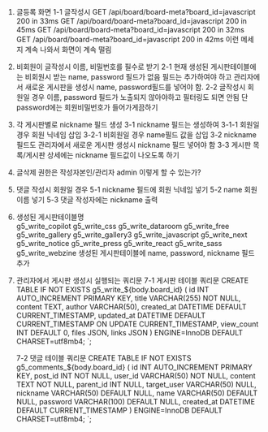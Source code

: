 1. 글등록 화면
    1-1 글작성시
        GET /api/board/board-meta?board_id=javascript 200 in 33ms
        GET /api/board/board-meta?board_id=javascript 200 in 45ms
        GET /api/board/board-meta?board_id=javascript 200 in 32ms
        GET /api/board/board-meta?board_id=javascript 200 in 42ms
        이런 메세지 계속 나와서 화면이 계속 떨림

2. 비회원이 글작성시 이름, 비밀번호를 필수로 받기
    2-1 현재 생성된 게시판테이블에는 비회원시 받는 name, password 필드가 없음
        필드는 추가하여야 하고
        관리자에서 새로운 게시판을 생성시 name, password필드를 넣어야 함.
    2-2 글작성시 회원일 경우 이름, password 필드가 노출되지 않아야하고 필터링도 되면 안됨
        단 password에는 회원비밀번호가 들어가게끔하기

3. 각 게시판별로 nickname 필드 생성
    3-1 nickname 필드는 생성하여 
        3-1-1 회원일 경우 회원 닉네임 삽입
        3-2-1 비회원일 경우 name필드 값을 삽입
    3-2 nickname 필드도 관리자에서 새로운 게시판 생성시 nickname 필드 넣어야 함
    3-3 게시판 목록/게시판 상세에는 nickname 필드값이 나오도록 하기

4. 글삭제 권한은 작성자본인/관리자 admin 이렇게 할 수 있는가?

5. 댓글 작성시 회원일 경우 
    5-1 nickname 필드에 회원 닉네임 넣기
    5-2 name 회원 이름 넣기
    5-3 댓글 작성자에는 nickname 출력

6. 생성된 게시판테이블명   
	g5_write_copilot
	g5_write_css
	g5_write_dataroom
	g5_write_free
	g5_write_gallery
	g5_write_gallery3
	g5_write_javascript	
	g5_write_next
	g5_write_notice	
	g5_write_press
	g5_write_react
	g5_write_sass
	g5_write_webzine
    생성된 게시판테이블에 name, password, nickname 필드 추가


7. 관리자에서 게시판 생성시 실행되는 쿼리문
    7-1 게시판 테이블 쿼리문
    CREATE TABLE IF NOT EXISTS g5_write_${body.board_id} (
        id INT AUTO_INCREMENT PRIMARY KEY,
        title VARCHAR(255) NOT NULL,
        content TEXT,
        author VARCHAR(50),
        created_at DATETIME DEFAULT CURRENT_TIMESTAMP,
        updated_at DATETIME DEFAULT CURRENT_TIMESTAMP ON UPDATE CURRENT_TIMESTAMP,
        view_count INT DEFAULT 0,
        files JSON,
        links JSON
        ) ENGINE=InnoDB DEFAULT CHARSET=utf8mb4;
    `;

    7-2 댓글 테이블 쿼리문
        CREATE TABLE IF NOT EXISTS g5_comments_${body.board_id} (
        id INT AUTO_INCREMENT PRIMARY KEY,
        post_id INT NOT NULL,
        user_id VARCHAR(50) NOT NULL,
        content TEXT NOT NULL,
        parent_id INT NULL,
        target_user VARCHAR(50) NULL,
        nickname VARCHAR(50) DEFAULT NULL,
        name VARCHAR(50) DEFAULT NULL,
        password VARCHAR(100) DEFAULT NULL,
        created_at DATETIME DEFAULT CURRENT_TIMESTAMP
        ) ENGINE=InnoDB DEFAULT CHARSET=utf8mb4;
    `;
